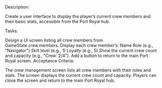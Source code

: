 Description:

Create a user interface to display the player’s current crew members and 
their basic stats, accessible from the Port Royal hub.

Tasks:

Design a UI screen listing all crew members from GameState.crew.members.
Display each crew member’s:
Name
Role (e.g., "Navigator")
Skill level (e.g., 1)
Loyalty (e.g., 5)
Show the current crew count and capacity (e.g., "Crew: 2/4").
Add a button to return to the main Port Royal screen.
Acceptance Criteria:

The crew management screen lists all crew members with their roles and 
stats.
The screen displays the current crew count and capacity.
Players can close the screen and return to the main Port Royal hub.
